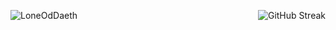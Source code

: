 <p align="center">
  <img align="left" src="https://github-readme-stats.vercel.app/api?username=LoneOdDaeth&show_icons=true&locale=en&theme=dark" alt="LoneOdDaeth" />
  <img align="right" src="https://streak-stats.demolab.com?user=LoneOdDaeth&theme=dark&hide_border=true" alt="GitHub Streak" />
</p>
